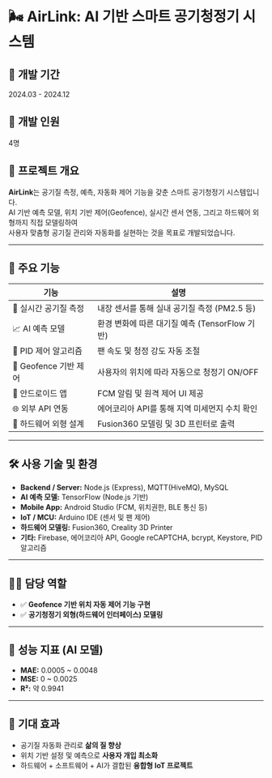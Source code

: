 # 🌬️ AirLink: AI 기반 스마트 공기청정기 시스템

## 📅 개발 기간
2024.03 - 2024.12

## 👥 개발 인원
4명

## 🧩 프로젝트 개요
**AirLink**는 공기질 측정, 예측, 자동화 제어 기능을 갖춘 스마트 공기청정기 시스템입니다.  
AI 기반 예측 모델, 위치 기반 제어(Geofence), 실시간 센서 연동, 그리고 하드웨어 외형까지 직접 모델링하여  
사용자 맞춤형 공기질 관리와 자동화를 실현하는 것을 목표로 개발되었습니다.

---

## 🚀 주요 기능

| 기능 | 설명 |
|------|------|
| 📡 실시간 공기질 측정 | 내장 센서를 통해 실내 공기질 측정 (PM2.5 등) |
| 📈 AI 예측 모델 | 환경 변화에 따른 대기질 예측 (TensorFlow 기반) |
| 🔧 PID 제어 알고리즘 | 팬 속도 및 청정 강도 자동 조절 |
| 📍 Geofence 기반 제어 | 사용자의 위치에 따라 자동으로 청정기 ON/OFF |
| 📱 안드로이드 앱 | FCM 알림 및 원격 제어 UI 제공 |
| 🌐 외부 API 연동 | 에어코리아 API를 통해 지역 미세먼지 수치 확인 |
| 🧊 하드웨어 외형 설계 | Fusion360 모델링 및 3D 프린터로 출력 |

---

## 🛠 사용 기술 및 환경

- **Backend / Server:** Node.js (Express), MQTT(HiveMQ), MySQL
- **AI 예측 모델:** TensorFlow (Node.js 기반)
- **Mobile App:** Android Studio (FCM, 위치권한, BLE 통신 등)
- **IoT / MCU:** Arduino IDE (센서 및 팬 제어)
- **하드웨어 모델링:** Fusion360, Creality 3D Printer
- **기타:** Firebase, 에어코리아 API, Google reCAPTCHA, bcrypt, Keystore, PID 알고리즘

---

## 🧑‍💻 담당 역할
- ✅ **Geofence 기반 위치 자동 제어 기능 구현**
- ✅ **공기청정기 외형(하드웨어 인터페이스) 모델링**

---

## 🧪 성능 지표 (AI 모델)
- **MAE:** 0.0005 ~ 0.0048  
- **MSE:** 0 ~ 0.0025  
- **R²:** 약 0.9941

---

## 🎯 기대 효과
- 공기질 자동화 관리로 **삶의 질 향상**
- 위치 기반 설정 및 예측으로 **사용자 개입 최소화**
- 하드웨어 + 소프트웨어 + AI가 결합된 **융합형 IoT 프로젝트**
